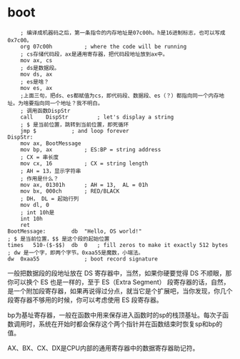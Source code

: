 # boot

```assembly
	; 编译成机器码之后，第一条指令的内存地址是07c00h。h是16进制标志，也可以写成0x7c00。
	org	07c00h			; where the code will be running
	; cs存储代码段，ax是通用寄存器，把代码段地址放到ax中。
	mov	ax, cs
	; ds是数据段。
	mov	ds, ax
	; es是啥？
	mov	es, ax
	;上面三句，把ds、es都赋值为cs，即代码段、数据段、es（？）都指向同一个内存地址。为啥要指向同一个地址？我不明白。
	; 调用函数DispStr
	call	DispStr			; let's display a string
	; $ 是当前位置，跳转到当前位置，即死循环
	jmp	$			; and loop forever
DispStr:
	mov	ax, BootMessage
	mov	bp, ax			; ES:BP = string address
	; CX = 串长度
	mov	cx, 16			; CX = string length
	; AH = 13，显示字符串
	; 作用是什么？
	mov	ax, 01301h		; AH = 13,  AL = 01h
	mov	bx, 000ch		; RED/BLACK
	; DH， DL = 起始行列
	mov	dl, 0
	; int 10h是
	int	10h
	ret
BootMessage:		db	"Hello, OS world!"
; $ 是当前位置，$$ 是这个段的起始位置
times 	510-($-$$)	db	0	; fill zeros to make it exactly 512 bytes
; dw 是一个字，即两个字节。0xaa55是魔数，小端法。
dw 	0xaa55				; boot record signature
```



一般把数据段的段地址放在 DS 寄存器中，当然，如果你硬要觉得 DS 不顺眼，那你可以换个 ES 也是一样的，至于 ES（Extra Segment） 段寄存器的话，自然，是一个附加段寄存器，如果再说得过分点，就当它是个扩展吧，当你发现，你几个段寄存器不够用的时候，你可以考虑使用  ES 段寄存器。

bp为基址寄存器，一般在函数中用来保存进入函数时的sp的栈顶基址。每次子函数调用时，系统在开始时都会保存这个两个指针并在函数结束时恢复sp和bp的值。

AX、BX、CX、DX是CPU内部的通用寄存器中的数据寄存器助记符。






